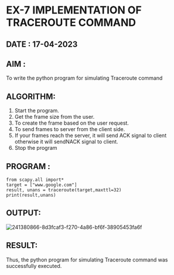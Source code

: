 # EX-7 IMPLEMENTATION OF TRACEROUTE COMMAND

## DATE : 17-04-2023

## AIM :
To write the python program for simulating Traceroute command
## ALGORITHM:
1. Start the program.
2. Get the frame size from the user.
3. To create the frame based on the user request.
4. To send frames to server from the client side.
5. If your frames reach the server, it will send ACK signal to client
otherwise it will sendNACK signal to client.
6. Stop the program
## PROGRAM :
```
from scapy.all import*
target = ["www.google.com"]
result, unans = traceroute(target,maxttl=32)
print(result,unans)
```
## OUTPUT:

![241380866-8d3fcaf3-f270-4a86-bf6f-38905453fa6f](https://github.com/Mena-Rossini/EX-7/assets/102855266/c75252d5-ba3e-47e0-acde-c068e8fa4c39)

## RESULT:
Thus, the python program for simulating Traceroute command was successfully executed.
